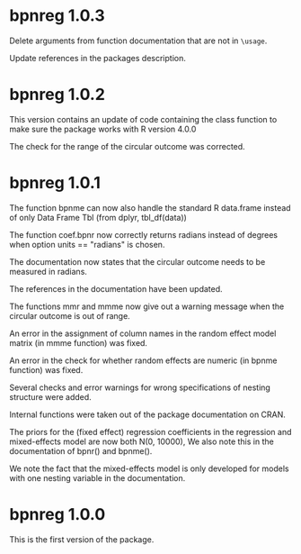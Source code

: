 # bpnreg 1.0.3
Delete arguments from function documentation that are not in `\usage`.

Update references in the packages description.

# bpnreg 1.0.2
This version contains an update of code containing the class function to make sure the package works with R version 4.0.0

The check for the range of the circular outcome was corrected.

# bpnreg 1.0.1

The function bpnme can now also handle the standard R data.frame instead of only Data Frame Tbl (from dplyr, tbl_df(data))

The function coef.bpnr now correctly returns radians instead of degrees when option units == "radians" is chosen.

The documentation now states that the circular outcome needs to be measured in radians.

The references in the documentation have been updated.

The functions mmr and mmme now give out a warning message when the circular outcome is out of range.

An error in the assignment of column names in the random effect model matrix (in mmme function) was fixed.

An error in the check for whether random effects are numeric (in bpnme function) was fixed.

Several checks and error warnings for wrong specifications of nesting structure were added.

Internal functions were taken out of the package documentation on CRAN.

The priors for the (fixed effect) regression coefficients in the regression and mixed-effects model are now both N(0, 10000), We also note this in the documentation of bpnr() and bpnme().

We note the fact that the mixed-effects model is only developed for models with one nesting variable in the documentation.

# bpnreg 1.0.0
This is the first version of the package.
